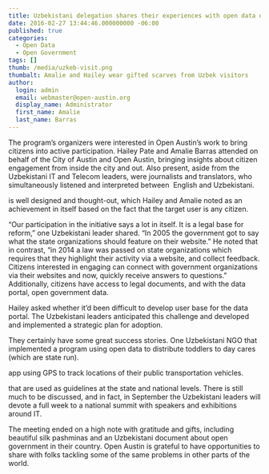 ```yaml
---
title: Uzbekistani delegation shares their experiences with open data on Austin visit
date: 2016-02-27 13:44:46.000000000 -06:00
published: true
categories:
  - Open Data
  - Open Government
tags: []
thumb: /media/uzkeb-visit.png
thumbalt: Amalie and Hailey wear gifted scarves from Uzbek visitors
author:
  login: admin
  email: webmaster@open-austin.org
  display_name: Administrator
  first_name: Amalie
  last_name: Barras
---
```


<p><span > The program’s organizers were interested in Open Austin’s work to bring citizens into active participation. Hailey Pate and Amalie Barras attended on behalf of the City of Austin and Open Austin, bringing insights about citizen engagement from inside the city and out. Also present, aside from the Uzbekistani IT and Telecom leaders, were journalists and translators, who simultaneously listened and interpreted between  English and Uzbekistani.</span></p>
<p><span > is well designed and thought-out, which Hailey and Amalie noted as an achievement in itself based on the fact that the target user is any citizen.</span></p>
<p>“Our participation in the initiative says a lot in itself. It is a legal base for reform,” one Uzbekistani leader shared. “In 2005 the government got to say what the state organizations should feature on their website.” He noted that in contrast, “in 2014 a law was passed on state organizations which requires that they highlight their activity via a website, and collect feedback. Citizens interested in engaging can connect with government organizations via their websites and now, quickly receive answers to questions.” Additionally, citizens have access to legal documents, and with the data portal, open government data.</p>
<p>Hailey asked whether it’d been difficult to develop user base for the data portal. The Uzbekistani leaders anticipated this challenge and developed and implemented a strategic plan for adoption.</p>
<p><span >They certainly have some great success stories. One Uzbekistani NGO that implemented a program using open data to distribute toddlers to day cares (which are state run).</span></p>
<p><span > app using GPS to track locations of their public transportation vehicles.</span></p>
<p><span > that are used as guidelines at the state and national levels. There is still much to be discussed, and in fact, in September the Uzbekistani leaders will devote a full week to a national summit with speakers and exhibitions around IT.</span></p>
<p><span >The meeting ended on a high note with gratitude and gifts, including beautiful silk pashminas and an Uzbekistani document about open government in their country. Open Austin is grateful to have opportunities to share with folks tackling some of the same problems in other parts of the world. </span></p>
